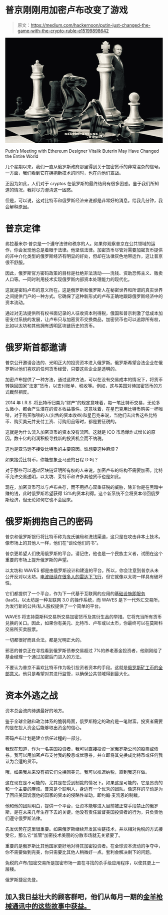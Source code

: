 # 普京刚刚用加密卢布改变了游戏

> 原文：<https://medium.com/hackernoon/putin-just-changed-the-game-with-the-crypto-ruble-e15199898642>

![](img/bcd88a84e4685ff4bee1121344374b63.png)

Putin’s Meeting with Ethereum Designer Vitalik Buterin May Have Changed the Entire World

几个星期以来，我们一直从俄罗斯政府那里得到关于加密货币的非常混杂的信号。一方面，我们看到它在拥抱新技术的同时，也在向他们宣战。

正因为如此，人们对于 cryptos 在俄罗斯的最终结局有很多困惑。鉴于我们所知道的情况，我将尽力澄清这一困惑。

但是，可以说，这对比特币和俄罗斯经济来说都是非常好的消息。给我几分钟，我会解释原因。

# 普京定律

弗拉基米尔·普京是一个遵守法律和秩序的人。如果你观察普京在公共领域的运作，你会发现他总是着眼于法律。他坚信法律。加密货币尽管对需要加密货币提供的非中介化类型的俄罗斯经济有明显的好处，但却在法律灰色地带运作，这让普京很不舒服。

因此，俄罗斯官方密码政策的目标是杜绝非法活动——洗钱、资助恐怖主义、贩卖人口等。—同时利用技术实现俄罗斯内部资本处理能力的现代化。

这就是密码卢布的意义所在。这是俄罗斯和俄罗斯人在秘密世界和所谓的真实世界之间提供门户的一种方式。它确保了这种新形式的卢布正确地跟踪俄罗斯经济中的资本流动。

通过对无法提供所有权书面记录的人征收资本利得税，俄国和普京刺激了低成本加密支付系统的发展，让卢布只与加密货币交换商品，加密货币也可以追踪所有权，比如以太坊和其他拥有透明区块链历史的货币。

# 俄罗斯首都邀请

普京公开邀请合法的、光明正大的投资资本进入俄罗斯。俄罗斯希望合法企业在俄罗斯以他们喜欢的任何货币经营，只要这些企业是透明的。

加密卢布提供了一种方法，通过这种方法，可以在没有交易成本的情况下，将货币转换回国家“法定”货币，以支付账单、税收等。例如，这与美国对待加密货币的方式截然相反。

2014 年 I.R.S .将比特币归类为“财产”的规定意味着，每一笔比特币交易，无论多么微小，都会产生潜在的资本收益事件。这意味着，在星巴克用比特币购买一杯咖啡，对于购买咖啡的人(出售的资本收益)和星巴克来说，当他们去出售这些比特币、购买美元并支付工资、订购用品等时，都是要征税的。

这就是为什么流入加密货币的资本没有流回。这就是 ICO 市场爆炸式增长的原因。数十亿的利润积极寻找新的投资机会而不纳税。

这也是亚马逊不接受比特币的主要原因。谁想要这种麻烦？

如果接受比特币，你能想象亚马逊的日程 D 吗？

对于那些可以通过区块链证明所有权的人来说，加密卢布的结构不需要加密。比特币允许交易透明，以太坊、莱特币和许多其他货币也是如此。

现在，加密货币可以与卢布共存，而不用担心双重征税的威胁，除非你是在黑暗中赚的钱，此时俄罗斯希望获得 13%的资本利得。这个新系统不会将资本带回俄罗斯经济，但无论如何它也不会回来。

# 俄罗斯拥抱自己的密码

普京和俄罗斯银行将比特币称为庞氏骗局和洗钱渠道，这只是在攻击非本土技术。像市场上的其他人一样，他们在“谈论他们的书”。

普京更希望人们使用俄罗斯的平台。请记住，他也是一个民族主义者，试图在这个重要的市场上提升俄罗斯的声望。

以太坊和 WAVES 都是由俄罗斯设计和建造的平台。所以，你会注意到普京从未公开反对以太坊。[电波继续在很多人的雷达下飞行](http://www.wavesplatform.com/)，但它就像以太坊一样具有破坏性。

它们都提供了一个平台，作为下一代基于互联网的应用的[基础设施即服务](http://searchcloudcomputing.techtarget.com/definition/Infrastructure-as-a-Service-IaaS) (IaaS)。以太坊是一种互联网 3.0 的操作系统，而 WAVES 是下一代外汇交易所，为发行新的公共/私人股权提供了一个简单的平台。

WAVES 将支持莫斯科交易所交易加密货币及其衍生品的举措。它将充当所有货币兑换的关口。因此，如果你有美元、比特币、卢布或以太币，你最终可以在莫斯科交易所买卖股票。

一切都很好而且合法。都是光明正大的。

邪恶的普京正在寻找看到俄罗斯债券交易超过 7%的养老基金投资者，他刚刚给了基金经理一个通过加密后门进入的方法。

不要认为普京不喜欢比特币作为吸引投资者资本的手段。这就是[俄罗斯矿工币的全部意义](https://tomluongo.me/2017/08/09/russian-miner-coin-welcome-to-bitcoin-as-reserve-asset/)。他只是希望对其进行监管，以确保公共领域得到最大化。

# 资本外逃之战

资本总会流向待遇最好的地方。

鉴于全球金融和政治体系的脆弱局面，俄罗斯稳定的政府是一笔财富。投资者需要的是在投入资金后能够取出资金的信心。

密码卢布计划是建立信任过程的一部分。

我现在知道，作为一名美国投资者，我可以直接投资一家俄罗斯公司的股票或债券。我可以用加密卢布支付我的股息或优惠券，并立即将其兑换成比特币或任何我认为合适的货币。

哦，如果我从来没有把它们兑换回美元，我可以推迟纳税，直到我这样做。

这在现在是不可能的，尤其是在受到制裁的情况下。如果这是可能的，它是昂贵的和一个主要的麻烦。普京是个聪明人，身边有一个优秀的团队。像这样的举动是为了回应美国饥饿他的国家的资本的侵略性举动，即约翰·麦凯恩的制裁。

他和他的团队明白，提供一个平台，让资本能够进入目前被正常手段禁止的俄罗斯，是在未来几年生存下去的关键。他没有责任监督美国投资者的行为，只负责他们遵守俄罗斯法律。

先发优势在这里很重要。如果俄罗斯继续开发区块链技术，并以相对免税的方式接受它，那么它“监管”加密技术美丽的分散市场就无关紧要了。

重要的是俄罗斯比其他国家更好地对待其加密投资者。在全球资本流动的争夺中，你不需要做到完美，你只需要比其他人稍微好一点。套利会解决剩下的问题。

免税的卢布/加密交易所是加密市场一直在寻找的杀手级应用程序，以使其更上一层楼。

俄罗斯捷足先登。

## 加入我日益壮大的顾客群吧，他们从每月一期的[金羊枪械通讯中的这些故事中获益。](https://tomluongo.me/2017/10/07/hurricanes-black-swans-gold-goats-guns-newsletter/)